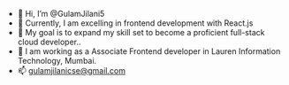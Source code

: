 - 👋 Hi, I’m @GulamJilani5
- 👀 Currently, I am excelling in frontend development with React.js
- 🌱 My goal is to expand my skill set to become a proficient full-stack cloud developer..
- 💞️ I am working as a Associate Frontend developer in Lauren Information Technology, Mumbai.
- 📫 gulamjilanicse@gmail.com

<!---
GulamJilani5/GulamJilani5 is a ✨ special ✨ repository because its `README.md` (this file) appears on your GitHub profile.
You can click the Preview link to take a look at your changes.
--->
